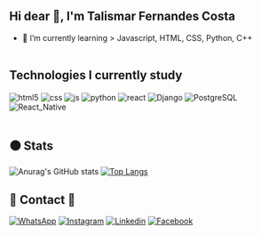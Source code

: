 ## Hi dear 👋, I'm Talismar Fernandes Costa

- 🤙 I’m currently learning > Javascript, HTML, CSS, Python, C++
  <br/>
  <br/>

## Technologies I currently study

<div style="display: inline_block">
  <img align="center" alt="html5" src="https://img.shields.io/badge/HTML5-E34F26?style=for-the-badge&logo=html5&logoColor=white" />
  <img align="center" alt="css" src="https://img.shields.io/badge/CSS3-1572B6?style=for-the-badge&logo=css3&logoColor=white" />
  <img align="center" alt="js" src="https://img.shields.io/badge/JavaScript-F7DF1E?style=for-the-badge&logo=javascript&logoColor=black" />
  <img align="center" alt="python" src="https://img.shields.io/badge/Python-14354C?style=for-the-badge&logo=python&logoColor=white" />
  <img align="center" alt="react" src="https://img.shields.io/badge/C%2B%2B-00599C?style=for-the-badge&logo=c%2B%2B&logoColor=white" />
  <img align="center" alt="Django" src="https://img.shields.io/badge/Django-092E20?style=for-the-badge&logo=django&logoColor=white" />
  <img align="center" alt="PostgreSQL" src="https://img.shields.io/badge/PostgreSQL-316192?style=for-the-badge&logo=postgresql&logoColor=white" />
  <img align="center" alt="React_Native" src="https://img.shields.io/badge/React_Native-20232A?style=for-the-badge&logo=react&logoColor=61DAFB" />
</div><br/>

## ⚫ Stats

<div style="width: 1000px" >

![Anurag's GitHub stats](https://github-readme-stats.vercel.app/api?username=Talismar&show_icons=true&theme=highcontrast&hide_border=true&title_color=ffb110&icon_color=89ddff&text_color=ffffff&bg_color=050F2C,000,2e3440,0c100)
[![Top Langs](https://github-readme-stats.vercel.app/api/top-langs/?username=Talismar&layout=compact&theme=highcontrast&hide_border=true&title_color=ffb110&icon_color=89ddff&text_color=ffffff&bg_color=050F2C,000,2e3440,0c100)](https://github.com/anuraghazra/github-readme-stats)

</div>

## 📱 Contact 🤙

[![WhatsApp](https://img.shields.io/badge/WhatsApp-25D366?style=for-the-badge&logo=whatsapp&logoColor=white)]()
[![Instagram](https://img.shields.io/badge/Instagram-E4405F?style=for-the-badge&logo=instagram&logoColor=white)]()
[![Linkedin](https://img.shields.io/badge/LinkedIn-0077B5?style=for-the-badge&logo=linkedin&logoColor=white)](https://www.linkedin.com/in/talismar-fernandes-941238232/)
[![Facebook](https://img.shields.io/badge/Facebook-1877F2?style=for-the-badge&logo=facebook&logoColor=white)]()
